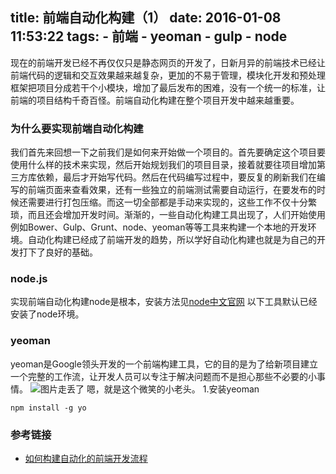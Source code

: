 title: 前端自动化构建（1）
date: 2016-01-08 11:53:22
tags:
	- 前端
	- yeoman
	- gulp
	- node
---
现在的前端开发已经不再仅仅只是静态网页的开发了，日新月异的前端技术已经让前端代码的逻辑和交互效果越来越复杂，更加的不易于管理，模块化开发和预处理框架把项目分成若干个小模块，增加了最后发布的困难，没有一个统一的标准，让前端的项目结构千奇百怪。前端自动化构建在整个项目开发中越来越重要。

<!-- more -->

### 为什么要实现前端自动化构建
我们首先来回想一下之前我们是如何来开始做一个项目的。首先要确定这个项目要使用什么样的技术来实现，然后开始规划我们的项目目录，接着就要往项目增加第三方库依赖，最后才开始写代码。然后在代码编写过程中，要反复的刷新我们在编写的前端页面来查看效果，还有一些独立的前端测试需要自动运行，在要发布的时候还需要进行打包压缩。而这一切全部都是手动来实现的，这些工作不仅十分繁琐，而且还会增加开发时间。渐渐的，一些自动化构建工具出现了，人们开始使用例如Bower、Gulp、Grunt、node、yeoman等等工具来构建一个本地的开发环境。自动化构建已经成了前端开发的趋势，所以学好自动化构建也就是为自己的开发打下了良好的基础。
### node.js
实现前端自动化构建node是根本，安装方法见[node中文官网](http://nodejs.cn/)
以下工具默认已经安装了node环境。
### yeoman
yeoman是Google领头开发的一个前端构建工具，它的目的是为了给新项目建立一个完整的工作流，让开发人员可以专注于解决问题而不是担心那些不必要的小事情。
![图片走丢了](http://7xpp66.com1.z0.glb.clouddn.com/yeoman-logo.png)
嗯，就是这个微笑的小老头。
1.安装yeoman
```
npm install -g yo 
```




### 参考链接
* [如何构建自动化的前端开发流程](http://www.admin10000.com/document/2808.html)